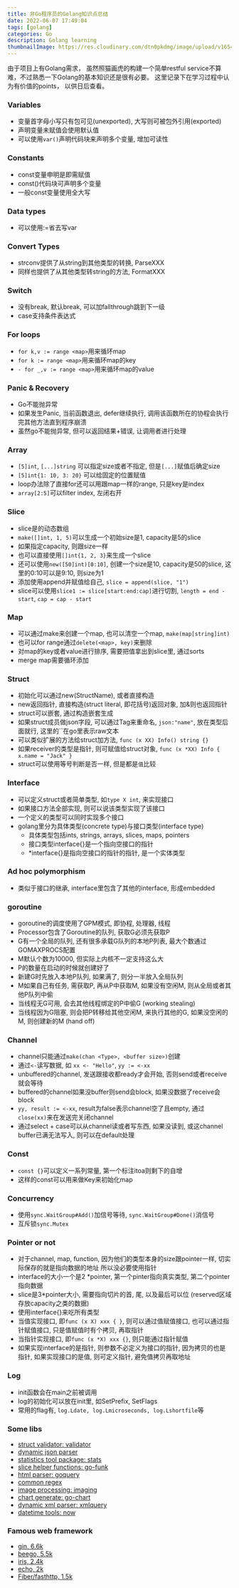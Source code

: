 ```yaml
---
title: 非Go程序员的Golang知识点总结
date: 2022-06-07 17:49:04
tags: [golang]
categories: Go
description: Golang learning
thumbnailImage: https://res.cloudinary.com/dtn0pkdmg/image/upload/v1654595986/golang_cwzyke.jpg
---
```


由于项目上有Golang需求， 虽然照猫画虎的构建一个简单restful service不算难，不过熟悉一下Golang的基本知识还是很有必要。
这里记录下在学习过程中认为有价值的points， 以供日后查看。

<!--more-->

### Variables

- 变量首字母小写只有包可见(unexported), 大写则可被包外引用(exported)
- 声明变量未赋值会使用默认值
- 可以使用`var()`声明代码块来声明多个变量, 增加可读性

### Constants

- const变量申明是即需赋值
- const()代码块可声明多个变量
- 一般const变量使用全大写

### Data types

- 可以使用:=省去写var


### Convert Types

- strconv提供了从string到其他类型的转换, ParseXXX
- 同样也提供了从其他类型转string的方法, FormatXXX

### Switch

- 没有break, 默认break, 可以加fallthrough跳到下一级
- case支持条件表达式

### For loops

- `for k,v := range <map>`用来循环map
- `for k := range <map>`用来循环map的key
- `- for _,v := range <map>`用来循环map的value

### Panic & Recovery

- Go不能抛异常
- 如果发生Panic, 当前函数退出, defer继续执行, 调用该函数所在的协程会执行完其他方法直到程序崩溃
- 虽然go不能抛异常, 但可以返回结果+错误, 让调用者进行处理


### Array

- `[5]int`, `[...]string` 可以指定size或者不指定, 但是`[...]`赋值后确定size
- `[5]int{1: 10, 3: 20}` 可以给固定的位置赋值
- loop办法除了直接for还可以用跟map一样的range, 只是key是index
- `array[2:5]`可以filter index, 左闭右开

### Slice

- slice是的动态数组
- `make([]int, 1, 5)`可以生成一个初始size是1, capacity是5的slice
- 如果指定capacity, 则跟size一样
- 也可以直接使用`[]int{1, 2, 3}`来生成一个slice
- 还可以使用`new([50]int)[0:10]`, 创建一个size是10, capacity是50的slice, 这里的0:10可以是9:10, 则size为1
- 添加使用append并赋值给自己, `slice = append(slice, "1")`
- slice可以使用`slice1 := slice[start:end:cap]`进行切割, `length = end - start`, `cap = cap - start`


### Map

- 可以通过make来创建一个map, 也可以清空一个map, `make(map[string]int)`
- 也可以for range通过`delete(<map>, key)`来删除
- 对map的key或者value进行排序, 需要把值拿出到slice里, 通过sorts
- merge map需要循环添加


### Struct

- 初始化可以通过new(StructName), 或者直接构造
- new返回指针, 直接构造(struct literal, 即花括号)返回对象, 加&则也返回指针
- struct可以嵌套, 通过构造嵌套生成
- 如果struct成员做json字段, 可以通过Tag来重命名, `json:"name"`, 放在类型后面就行, 这里的``在go里表示raw文本
- 可以类似扩展的方法给struct加方法, `func (x XX) Info() string {}`
- 如果receiver的类型是指针, 则可赋值给struct对象, `func (x *XX) Info { x.name = "Jack" }`
- struct可以使用等号判断是否一样, 但是都是`值`比较


### Interface

- 可以定义struct或者简单类型, 如`type X int`, 来实现接口
- 如果接口方法全部实现, 则可以说该类型实现了该接口
- 一个定义的类型可以同时实现多个接口
- golang里分为具体类型(concrete type)与接口类型(interface type)
    - 具体类型包括ints, strings, arrays, slices, maps, pointers
    - 接口类型interface{}是一个指向空接口的指针
    - *interface{}是指向空接口的指针的指针, 是一个实体类型

### Ad hoc polymorphism

- 类似于接口的继承, interface里包含了其他的interface, 形成embedded

### goroutine

- goroutine的调度使用了GPM模式, 即协程, 处理器, 线程
- Processor包含了Goroutine的队列, 获取G必须先获取P
- G有一个全局的队列, 还有很多承载G队列的本地P列表, 最大个数通过GOMAXPROCS配置
- M默认个数为10000, 但实际上内核不一定支持这么大
- P的数量在启动的时候就创建好了
- 新建G时先放入本地P队列, 如果满了, 则分一半放入全局队列
- M如果自己有任务, 需获取P, 再从P中获取M, 如果没有空闲M, 则从全局或者其他P队列中偷
- 当线程无G可用, 会去其他线程绑定的P中偷G (working stealing)
- 当线程因为G阻塞, 则会把P转移给其他空闲M, 来执行其他的G, 如果没空闲的M, 则创建新的M (hand off)

### Channel

- channel只能通过`make(chan <Type>, <buffer size>)`创建
- 通过`<-`读写数据, 如 `xx <- "Hello"`, `yy := <-xx`
- unbuffered的channel, 发送跟接收都ready才会开始, 否则send或者receive就会等待
- buffered的channel如果没buffer则send会block, 如果没数据了receive会block
- `yy, result := <-xx`, result为false表示channel空了且empty, 通过`close(xx)`来在发送完关闭channel
- 通过select + case可以从channel读或者写东西, 如果没读到, 或这channel buffer已满无法写入, 则可以在default处理

### Const

- `const {}`可以定义一系列常量, 第一个标注itoa则剩下的自增
- 这样的const可以用来做Key来初始化map

### Concurrency

- 使用`sync.WaitGroup#Add()`加信号等待, `sync.WaitGroup#Done()`消信号
- 互斥锁`sync.Mutex`

### Pointer or not

- 对于channel, map, function, 因为他们的类型本身的size跟pointer一样, 切实际保存的就是指向数据的地址 所以没必要使用指针
- interface的大小一个是2 *pointer, 第一个pinter指向真实类型, 第二个pointer指向数据
- slice是3*pointer大小, 需要指向切片的首, 尾, 以及最后可以位 (reserved区域存放capacity之类的数据)
- 使用interface{}来吃所有类型
- 当值实现接口, 即`func (x X) xxx { }`, 则可以通过值赋值接口, 也可以通过指针赋值接口, 只是值赋值时有个拷贝, 再取指针
- 当指针实现接口, 即`func (x *X) xxx {}`, 则只能通过指针赋值
- 如果实现interface的是指针, 则参数不必定义为接口的指针, 因为拷贝的也是指针, 如果实现接口的是值, 则可定义指针, 避免值拷贝再取地址

### Log

- init函数会在main之前被调用
- log的初始化可以放在init里, 如SetPrefix, SetFlags
- 常用的flag有, `log.Ldate, log.Lmicroseconds, log.Lshortfile`等


### Some libs

- [struct validator: validator](github.com/go-playground/validator)
- [dynamic json parser](github.com/Jeffail/gabs)
- [statistics tool package: stats](github.com/montanaflynn/stats)
- [slice helper functions:  go-funk](github.com/thoas/go-funk)
- [html parser: goquery](github.com/PuerkitoBio/goquery)
- [common regex](github.com/mingrammer/commonregex)
- [image processing: imaging](github.com/disintegration/imaging)
- [chart generate: go-chart](github.com/wcharczuk/go-chart)
- [dynamic xml parser: xmlquery](github.com/antchfx/xmlquery)
- [datetime tools: now](github.com/jinzhu/now)


### Famous web framework

- [gin, 6.6k](https://github.com/gin-gonic/gin)
- [beego, 5.5k](https://github.com/beego/beego)
- [iris, 2.4k](https://github.com/kataras/iris)
- [echo, 2k](https://github.com/labstack/echo)
- [Fiber/fasthttp, 1.5k](https://github.com/valyala/fasthttp)

